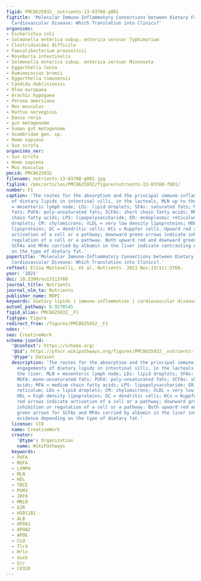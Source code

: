```yaml
---
figid: PMC8625932__nutrients-13-03768-g001
figtitle: 'Molecular Immune-Inflammatory Connections between Dietary Fats and Atherosclerotic
  Cardiovascular Disease: Which Translation into Clinics?'
organisms:
- Escherichia coli
- Salmonella enterica subsp. enterica serovar Typhimurium
- Clostridioides difficile
- Faecalibacterium prausnitzii
- Roseburia intestinalis
- Salmonella enterica subsp. enterica serovar Minnesota
- Eggerthella lenta
- Ruminococcus bromii
- Eggerthella timonensis
- Candida dubliniensis
- Olea europaea
- Arachis hypogaea
- Persea americana
- Mus musculus
- Rattus norvegicus
- Danio rerio
- gut metagenome
- human gut metagenome
- Scombridae gen. sp.
- Homo sapiens
- Sus scrofa
organisms_ner:
- Sus scrofa
- Homo sapiens
- Mus musculus
pmcid: PMC8625932
filename: nutrients-13-03768-g001.jpg
figlink: /pmc/articles/PMC8625932/figure/nutrients-13-03768-f001/
number: F1
caption: 'The routes for the absorption and the principal immune-inflammatory engagements
  of dietary lipids in intestinal villi, in the lacteals, MLN up to the liver. MLN
  = mesenteric lymph node; LDs: lipid droplets; SFAs: saturated fats; MUFA: mono-unsaturated
  fats; PUFA: poly-unsaturated fats; SCFAs: short chain fatty acids; MFA = medium
  chain fatty acids; LPS: lipopolysaccharide; ER: endoplasmic reticulum; LDs = lipid
  droplets; CM: chylomicrons; VLDL = very low density lipoproteins; HDL = high density
  lipoproteins; DC = dendritic cells; KCs = Kuppfer cells. Upward red arrows indicate
  activation of a cell or a pathway; downward green arrows indicate inhibition or
  regulation of a cell or a pathway. Both upward red and downward green arrows for
  SCFAs and MFAs carried by albumin in the liver indicate contrasting evidence depending
  on the type of dietary fat.'
papertitle: 'Molecular Immune-Inflammatory Connections between Dietary Fats and Atherosclerotic
  Cardiovascular Disease: Which Translation into Clinics?.'
reftext: Elisa Mattavelli, et al. Nutrients. 2021 Nov;13(11):3768.
year: '2021'
doi: 10.3390/nu13113768
journal_title: Nutrients
journal_nlm_ta: Nutrients
publisher_name: MDPI
keywords: dietary lipids | immune-inflammation | cardiovascular disease | microbiota
automl_pathway: 0.9278545
figid_alias: PMC8625932__F1
figtype: Figure
redirect_from: /figures/PMC8625932__F1
ndex: ''
seo: CreativeWork
schema-jsonld:
  '@context': https://schema.org/
  '@id': https://pfocr.wikipathways.org/figures/PMC8625932__nutrients-13-03768-g001.html
  '@type': Dataset
  description: 'The routes for the absorption and the principal immune-inflammatory
    engagements of dietary lipids in intestinal villi, in the lacteals, MLN up to
    the liver. MLN = mesenteric lymph node; LDs: lipid droplets; SFAs: saturated fats;
    MUFA: mono-unsaturated fats; PUFA: poly-unsaturated fats; SCFAs: short chain fatty
    acids; MFA = medium chain fatty acids; LPS: lipopolysaccharide; ER: endoplasmic
    reticulum; LDs = lipid droplets; CM: chylomicrons; VLDL = very low density lipoproteins;
    HDL = high density lipoproteins; DC = dendritic cells; KCs = Kuppfer cells. Upward
    red arrows indicate activation of a cell or a pathway; downward green arrows indicate
    inhibition or regulation of a cell or a pathway. Both upward red and downward
    green arrows for SCFAs and MFAs carried by albumin in the liver indicate contrasting
    evidence depending on the type of dietary fat.'
  license: CC0
  name: CreativeWork
  creator:
    '@type': Organization
    name: WikiPathways
  keywords:
  - PUFA
  - MUFA
  - LYMPH
  - MLN
  - HDL
  - TBCE
  - PUM3
  - IRF6
  - MRLN
  - EZR
  - HSD11B1
  - ALB
  - APOA1
  - APOA2
  - APOE
  - CLU
  - Tlr4
  - Mrln
  - Gusb
  - Ezr
  - Cd320
---
```


